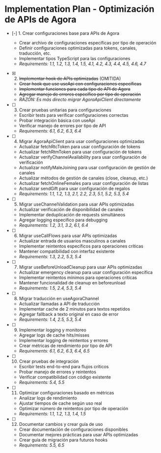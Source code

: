 # Implementation Plan - Optimización de APIs de Agora

- [-] 1. Crear configuraciones base para APIs de Agora




  - Crear archivo de configuraciones específicas por tipo de operación
  - Definir configuraciones optimizadas para tokens, canales, traducción, etc.
  - Implementar tipos TypeScript para las configuraciones
  - _Requirements: 1.1, 1.2, 1.3, 1.4, 1.5, 4.1, 4.2, 4.3, 4.4, 4.5, 4.6, 4.7_

- [x] 2. ~~Implementar hook de APIs optimizadas~~ (OMITIDA)
  - ~~Crear hook que use useApi con configuraciones específicas~~
  - ~~Implementar funciones para cada tipo de API de Agora~~
  - ~~Agregar manejo de errores específico por tipo de operación~~
  - _RAZÓN: Es más directo migrar AgoraApiClient directamente_

- [ ] 3. Crear pruebas unitarias para configuraciones

  - Escribir tests para verificar configuraciones correctas
  - Probar integración básica con useApi
  - Verificar manejo de errores por tipo de API
  - _Requirements: 6.1, 6.2, 6.3, 6.4_

- [ ] 4. Migrar AgoraApiClient para usar configuraciones optimizadas

  - Actualizar fetchRtcToken para usar configuración de tokens
  - Actualizar fetchRtmToken para usar configuración de tokens
  - Actualizar verifyChannelAvailability para usar configuración de verificación
  - Actualizar notifyMaleJoining para usar configuración de gestión de canales
  - Actualizar métodos de gestión de canales (close, cleanup, etc.)
  - Actualizar fetchOnlineFemales para usar configuración de listas
  - Actualizar sendGift para usar configuración de regalos
  - _Requirements: 1.1, 1.2, 1.3, 2.1, 2.2, 2.3, 5.1, 5.2, 5.3, 5.4_

- [ ] 5. Migrar useChannelValidation para usar APIs optimizadas

  - Actualizar verificación de disponibilidad de canales
  - Implementar deduplicación de requests simultáneos
  - Agregar logging específico para debugging
  - _Requirements: 1.2, 3.1, 3.2, 6.1, 6.4_

- [ ] 6. Migrar useCallFlows para usar APIs optimizadas

  - Actualizar entrada de usuarios masculinos a canales
  - Implementar reintentos específicos para operaciones críticas
  - Mantener compatibilidad con interfaz existente
  - _Requirements: 1.3, 2.2, 5.3, 5.4_

- [ ] 7. Migrar useBeforeUnloadCleanup para usar APIs optimizadas

  - Actualizar emergency cleanup para usar configuración específica
  - Implementar reintentos mínimos para operaciones críticas
  - Mantener funcionalidad de cleanup en beforeunload
  - _Requirements: 1.5, 2.4, 5.3, 5.4_

- [ ] 8. Migrar traducción en useAgoraChannel

  - Actualizar llamadas a API de traducción
  - Implementar cache de 2 minutos para textos repetidos
  - Agregar fallback a texto original en caso de error
  - _Requirements: 1.4, 2.5, 5.3, 5.4_

- [ ] 9. Implementar logging y monitoreo

  - Agregar logs de cache hits/misses
  - Implementar logging de reintentos y errores
  - Crear métricas de rendimiento por tipo de API
  - _Requirements: 6.1, 6.2, 6.3, 6.4, 6.5_

- [ ] 10. Crear pruebas de integración

  - Escribir tests end-to-end para flujos críticos
  - Probar manejo de errores y reintentos
  - Verificar compatibilidad con código existente
  - _Requirements: 5.4, 5.5_

- [ ] 11. Optimizar configuraciones basado en métricas

  - Analizar logs de rendimiento
  - Ajustar tiempos de cache según uso real
  - Optimizar número de reintentos por tipo de operación
  - _Requirements: 1.1, 1.2, 1.3, 1.4, 1.5_

- [ ] 12. Documentar cambios y crear guía de uso
  - Crear documentación de configuraciones disponibles
  - Documentar mejores prácticas para usar APIs optimizadas
  - Crear guía de migración para futuros hooks
  - _Requirements: 5.5, 6.5_
